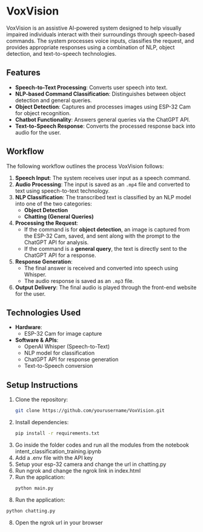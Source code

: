 # VoxVision

VoxVision is an assistive AI-powered system designed to help visually impaired individuals interact with their surroundings through speech-based commands. The system processes voice inputs, classifies the request, and provides appropriate responses using a combination of NLP, object detection, and text-to-speech technologies.

## Features

- **Speech-to-Text Processing**: Converts user speech into text.
- **NLP-based Command Classification**: Distinguishes between object detection and general queries.
- **Object Detection**: Captures and processes images using ESP-32 Cam for object recognition.
- **Chatbot Functionality**: Answers general queries via the ChatGPT API.
- **Text-to-Speech Response**: Converts the processed response back into audio for the user.

## Workflow

The following workflow outlines the process VoxVision follows:

1. **Speech Input**: The system receives user input as a speech command.
2. **Audio Processing**: The input is saved as an `.mp4` file and converted to text using speech-to-text technology.
3. **NLP Classification**: The transcribed text is classified by an NLP model into one of the two categories:
   - **Object Detection**
   - **Chatting (General Queries)**
4. **Processing the Request**:
   - If the command is for **object detection**, an image is captured from the ESP-32 Cam, saved, and sent along with the prompt to the ChatGPT API for analysis.
   - If the command is a **general query**, the text is directly sent to the ChatGPT API for a response.
5. **Response Generation**:
   - The final answer is received and converted into speech using Whisper.
   - The audio response is saved as an `.mp3` file.
6. **Output Delivery**: The final audio is played through the front-end website for the user.

## Technologies Used

- **Hardware**:
  - ESP-32 Cam for image capture
- **Software & APIs**:
  - OpenAI Whisper (Speech-to-Text)
  - NLP model for classification
  - ChatGPT API for response generation
  - Text-to-Speech conversion

## Setup Instructions

1. Clone the repository:
   ```sh
   git clone https://github.com/yourusername/VoxVision.git
   ```
2. Install dependencies:
   ```sh
   pip install -r requirements.txt
   ```
3. Go inside the folder codes and run all the modules from the notebook intent_classification_training.ipynb
4. Add a .env file with the API key
5. Setup your esp-32 camera and change the url in chatting.py
6. Run ngrok and change the ngrok link in index.html
7. Run the application:
   ```sh
   python main.py
   ```
8.  Run the application:
   ```sh
   python chatting.py
   ```
8. Open the ngrok url in your browser
